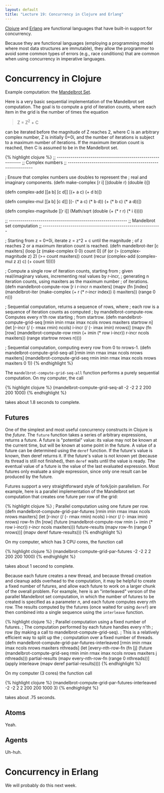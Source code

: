 ```yaml
---
layout: default
title: "Lecture 19: Concurrency in Clojure and Erlang"
---
```


[Clojure](http://clojure.org) and [Erlang](http://www.erlang.org) are functional languages that have built-in support for concurrency.

Because they are functional languages (employing a programming model where most data structures are immutable), they allow the programmer to avoid some common types of errors (e.g., race conditions) that are common when using concurrency in imperative languages.

# Concurrency in Clojure

Example computation: the [Mandelbrot Set](http://en.wikipedia.org/wiki/Mandelbrot_set).

Here is a very basic sequential implementation of the Mandelbrot set computation.  The goal is to compute a grid of iteration counts, where each item in the grid is the number of times the equation

> Z = Z<sup>2</sup> + C

can be iterated before the magnitude of Z reaches 2, where C is an arbitrary complex number, Z is initially 0+0i, and the number of iterations is subject to a maximum number of iterations.  If the maximum iteration count is reached, then C is assumed to be in the Mandelbrot set.

{% highlight clojure %}
;; ------------------------------------------------------------
;; Complex numbers
;; ------------------------------------------------------------

; Ensure that complex numbers use doubles to represent the
; real and imaginary components.
(defn make-complex [r i]
  [(double r) (double i)])

(defn complex-add [[a b] [c d]]
  [(+ a c) (+ d b)])

(defn complex-mul [[a b] [c d]]
  [(- (* a c) (* b d)) (+ (* b c) (* a d))])

(defn complex-magnitude [[r i]]
  (Math/sqrt (double (+ (* r r) (* i i)))))

;; ------------------------------------------------------------
;; Mandelbrot set computation
;; ------------------------------------------------------------

; Starting from z = 0+0i, iterate z = z^2 + c until the magnitude
; of z reaches 2 or a maximum iteration count is reached.
(defn mandelbrot-iter [c maxiters]
  (loop [z (make-complex 0 0)
         count 0]
    (if (or (> (complex-magnitude z) 2) (>= count maxiters))
      count
      (recur (complex-add (complex-mul z z) c) (+ count 1)))))

; Compute a single row of iteration counts, starting from
; given real/imaginary values, incrementing real values by r-incr,
; generating n iteration counts, using maxiters as the maximum number
; of iterations.
(defn mandelbrot-compute-row [r i r-incr n maxiters]
  (mapv (fn [index]
          (mandelbrot-iter (make-complex (+ r (* r-incr index)) i) maxiters))
        (range 0 n)))

; Sequential computation, returns a sequence of rows, where
; each row is a sequence of iteration counts as computed
; by mandelbrot-compute-row.  Computes every n'th row starting
; from startrow.
(defn mandelbrot-compute-grid-seq [rmin imin rmax imax ncols nrows maxiters startrow n]
  (let [r-incr (/ (- rmax rmin) ncols)
        i-incr (/ (- imax imin) nrows)]
    (mapv (fn [row]
            (mandelbrot-compute-row rmin (+ imin (* row i-incr)) r-incr ncols maxiters))
          (range startrow nrows n))))

; Sequential computation, computing every row from 0 to nrows-1.
(defn mandelbrot-compute-grid-seq-all [rmin imin rmax imax ncols nrows maxiters]
  (mandelbrot-compute-grid-seq rmin imin rmax imax ncols nrows maxiters 0 1))
{% endhighlight %}

The `mandelbrot-compute-grid-seq-all` function performs a purely sequential computation.  On my computer, the call

{% highlight clojure %}
(mandelbrot-compute-grid-seq-all -2 -2 2 2 200 200 1000)
{% endhighlight %}

takes about 1.8 seconds to complete.

## Futures

One of the simplest and most useful concurrency constructs in Clojure is the *future*.  The `future` function takes a series of arbitrary expressions, returns a future.  A future is "potential" value: its value may not be known at the current time, but will be known at some point in the future.  A value of a future can be determined using the `deref` function.  If the future's value is known, then deref returns it.  If the future's value is not known yet (because its thread is still not finished), then `deref` waits until the value is ready.  The eventual value of a future is the value of the last evaluated expression.  Most futures only evaluate a single expression, since only one result can be produced by the future.

Futures support a very straightforward style of fork/join parallelism.  For example, here is a parallel implementation of the Mandelbrot set computation that creates one future per row of the grid:

{% highlight clojure %}
; Parallel computation using one future per row.
(defn mandelbrot-compute-grid-par-futures [rmin imin rmax imax ncols nrows maxiters]
  (let [r-incr (/ (- rmax rmin) ncols)
        i-incr (/ (- imax imin) nrows)
        row-fn (fn [row]
                 (future (mandelbrot-compute-row rmin (+ imin (* row i-incr))
                                                 r-incr ncols maxiters)))
        future-results (mapv row-fn (range 0 nrows))]
    (mapv deref future-results)))
{% endhighlight %}

On my computer, which has 3 CPU cores, the function call

{% highlight clojure %}
(mandelbrot-compute-grid-par-futures -2 -2 2 2 200 200 1000)
{% endhighlight %}

takes about 1 second to complete.

Because each future creates a new thread, and because thread creation and cleanup adds overhead to the computation, it may be helpful to create a fixed number of futures, and allow each future to work on a larger chunk of the overall problem.  For example, here is an "interleaved" version of the parallel Mandelbrot set computation, in which the number of futures to be created is specified as a parameter *n*, and each future computes every *n*th row.  The results computed by the futures (once waited for using `deref`) are then combined into a single sequence using the `interleave` function.

{% highlight clojure %}
; Parallel computation using a fixed number of futures.
; The computation performed by each future handles every n'th
; row (by making a call to mandelbrot-compute-grid-seq).
; This is a relatively efficient way to split up the
; computation over a fixed number of threads.
(defn mandelbrot-compute-grid-par-futures-interleaved [rmin imin rmax imax ncols nrows maxiters nthreads]
  (let [every-nth-row-fn (fn [j]
                           (future (mandelbrot-compute-grid-seq rmin imin rmax imax ncols nrows maxiters j nthreads)))
        partial-results (mapv every-nth-row-fn (range 0 nthreads))]
    (apply interleave (mapv deref partial-results))))
{% endhighlight %}

On my computer (3 cores) the function call

{% highlight clojure %}
(mandelbrot-compute-grid-par-futures-interleaved -2 -2 2 2 200 200 1000 3)
{% endhighlight %}

takes about .75 seconds.

## Atoms

Yeah.

## Agents

Uh-huh.

# Concurrency in Erlang

We will probably do this next week.

<!-- vim:set wrap: ­-->
<!-- vim:set linebreak: -->
<!-- vim:set nolist: -->
